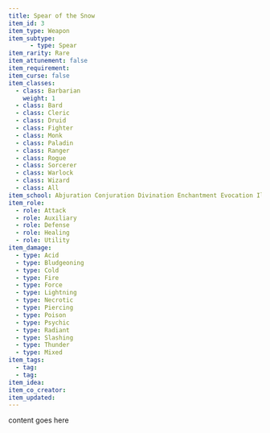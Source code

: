 ```yaml
---
title: Spear of the Snow
item_id: 3
item_type: Weapon
item_subtype:
      - type: Spear
item_rarity: Rare
item_attunement: false
item_requirement:
item_curse: false
item_classes:
  - class: Barbarian
    weight: 1
  - class: Bard
  - class: Cleric
  - class: Druid
  - class: Fighter
  - class: Monk
  - class: Paladin
  - class: Ranger
  - class: Rogue
  - class: Sorcerer
  - class: Warlock
  - class: Wizard
  - class: All
item_school: Abjuration Conjuration Divination Enchantment Evocation Illusion Necromancy Transmutation Unidentifiable Ancient
item_role:
  - role: Attack
  - role: Auxiliary
  - role: Defense
  - role: Healing
  - role: Utility
item_damage:
  - type: Acid
  - type: Bludgeoning
  - type: Cold
  - type: Fire
  - type: Force
  - type: Lightning
  - type: Necrotic
  - type: Piercing
  - type: Poison
  - type: Psychic
  - type: Radiant
  - type: Slashing
  - type: Thunder
  - type: Mixed
item_tags:
  - tag:
  - tag:
item_idea:
item_co_creator:
item_updated:
---
```


content goes here
